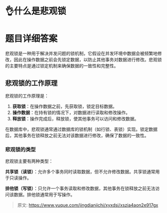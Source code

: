 # 👌什么是悲观锁

# 题目详细答案
悲观锁是一种用于解决并发问题的锁机制，它假设在并发环境中数据会被频繁地修改，因此在操作数据之前会先锁定数据，以防止其他事务对数据进行修改。悲观锁的主要特点是通过锁定机制来确保数据的一致性和完整性。

## 悲观锁的工作原理
悲观锁的工作原理是：

1. **获取锁**：在操作数据之前，先获取锁，锁定目标数据。
2. **操作数据**：在持有锁的情况下，对数据进行读取和修改操作。
3. **释放锁**：操作完成后，释放锁，使其他事务可以访问和修改数据。

在数据库中，悲观锁通常通过数据库的锁机制（如行锁、表锁）实现。锁定数据后，其他事务在锁释放之前无法对该数据进行修改，确保了数据的一致性。

### 悲观锁的类型
悲观锁主要有两种类型：

**共享锁（读锁）**：允许多个事务同时读取数据，但不允许修改数据。共享锁通常用于只读操作。

**排他锁（写锁）**：只允许一个事务读取和修改数据，其他事务在锁释放之前无法访问该数据。排他锁通常用于写操作。



> 原文: <https://www.yuque.com/jingdianjichi/xyxdsi/xszia4aon2e917gx>